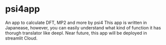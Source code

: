 # psi4app
An app to calculate DFT, MP2 and more by psi4
This app is written in Japanease, however, you can easily understand what kind of function it has thorugh translator like deepl.
Near future, this app will be deployed in streamlit Cloud.
